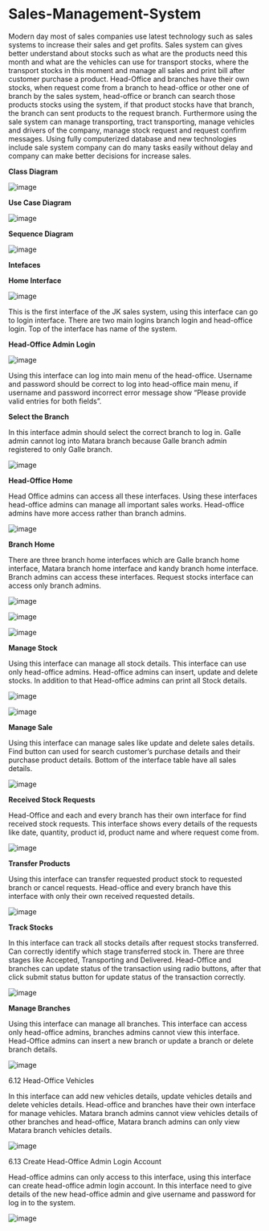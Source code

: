 # Sales-Management-System

Modern day most of sales companies use latest technology such as sales systems to increase their sales and get profits. Sales system can gives better understand about stocks such as what are the products need this month  and what are the vehicles can use for transport stocks, where the transport stocks in this moment and manage all sales and print bill after customer purchase a product. Head-Office and branches have their own stocks, when request come from a branch to head-office or other one of branch by the sales system, head-office or branch can search those products stocks using the system, if that product stocks have that branch, the branch can sent products to the request branch. Furthermore using the sale system can manage transporting, tract transporting, manage vehicles and drivers of the company, manage stock request and request confirm messages. Using fully computerized database and new technologies include sale system company can do many tasks easily without delay and company can make better decisions for increase sales. 

<b>Class Diagram</b>

![image](https://user-images.githubusercontent.com/69201980/120893309-3f708280-c630-11eb-9914-92f04c8d3fec.png)

<b>Use Case Diagram</b>

![image](https://user-images.githubusercontent.com/69201980/120893321-4eefcb80-c630-11eb-95a3-06330c8e22b0.png)

<b>Sequence Diagram</b>

![image](https://user-images.githubusercontent.com/69201980/120893332-5e6f1480-c630-11eb-8bf6-03fdd78718ce.png)

<b>Intefaces</b>
  
<b>Home Interface</b>
  
![image](https://user-images.githubusercontent.com/69201980/121897917-776a7a80-cd40-11eb-92ef-04e97f43e301.png)
  
This is the first interface of the JK sales system, using this interface can go to login interface. There are two main logins branch login and head-office login. Top of the interface has name of the system.

<b>Head-Office Admin Login</b>
  
![image](https://user-images.githubusercontent.com/69201980/121898007-91a45880-cd40-11eb-8bb9-fa0f5df65353.png)
  
Using this interface can log into main menu of the head-office. Username and password should be correct to log into head-office main menu, if username and password incorrect error message show “Please provide valid entries for both fields”.

<b>Select the Branch</b>
  
In this interface admin should select the correct branch to log in. Galle admin cannot log into Matara branch because Galle branch admin registered to only Galle branch. 
  
![image](https://user-images.githubusercontent.com/69201980/121898391-f3fd5900-cd40-11eb-8972-d595e9f9bd48.png)

<b>Head-Office Home</b>
  
Head Office admins can access all these interfaces. Using these interfaces head-office admins can manage all important sales works. Head-office admins have more access rather than branch admins.

![image](https://user-images.githubusercontent.com/69201980/121898500-11cabe00-cd41-11eb-88e5-81a9d9e14a31.png)

<b>Branch Home</b>

There are three branch home interfaces which are Galle branch home interface, Matara branch home interface and kandy branch home interface. Branch admins can access these interfaces. Request stocks interface can access only branch admins.

![image](https://user-images.githubusercontent.com/69201980/122651135-6a8cc300-d154-11eb-9907-74b0c6b9a96c.png)

![image](https://user-images.githubusercontent.com/69201980/122651138-6eb8e080-d154-11eb-95b1-d61380874834.png)

![image](https://user-images.githubusercontent.com/69201980/122651142-724c6780-d154-11eb-860c-1a8e2d5bc919.png)

<b>Manage Stock</b>

Using this interface can manage all stock details. This interface can use only head-office admins. Head-office admins can insert, update and delete stocks. In addition to that Head-office admins can print all Stock details.

![image](https://user-images.githubusercontent.com/69201980/122651153-83957400-d154-11eb-8ec4-a5785f4d63e2.png)

![image](https://user-images.githubusercontent.com/69201980/122651155-885a2800-d154-11eb-9a06-800e3ee6b173.png)

<b>Manage Sale</b>

Using this interface can manage sales like update and delete sales details. Find button can used for search customer’s purchase details and their purchase product details. Bottom of the interface table have all sales details.

![image](https://user-images.githubusercontent.com/69201980/122651167-9ad46180-d154-11eb-81cd-a84ebfb9d142.png)

<b>Received Stock Requests</b>

Head-Office and each and every branch has their own interface for find received stock requests. This interface shows every details of the requests like date, quantity, product id, product name and where request come from.

![image](https://user-images.githubusercontent.com/69201980/122979511-4380fc00-d3b5-11eb-83cb-f1749a1743b0.png)

<b>Transfer Products</b>

Using this interface can transfer requested product stock to requested branch or cancel requests. Head-office and every branch have this interface with only their own received requested details.

![image](https://user-images.githubusercontent.com/69201980/122979558-51cf1800-d3b5-11eb-9492-5e5d4601d1ea.png)

<b>Track Stocks</b>

In this interface can track all stocks details after request stocks transferred. Can correctly identify which stage transferred stock in. There are three stages like Accepted, Transporting and Delivered. Head-Office and branches can update status of the transaction using radio buttons, after that click submit status button for update status of the transaction correctly.

![image](https://user-images.githubusercontent.com/69201980/122979589-5dbada00-d3b5-11eb-9491-c4c70a8860fb.png)

<b>Manage Branches</b>

Using this interface can manage all branches. This interface can access only head-office admins, branches admins cannot view this interface. Head-Office admins can insert a new branch or update a branch or delete branch details.

![image](https://user-images.githubusercontent.com/69201980/122979821-a377a280-d3b5-11eb-8c90-6736c8538742.png)

6.12	Head-Office Vehicles

In this interface can add new vehicles details, update vehicles details and delete vehicles details. Head-office and branches have their own interface for manage vehicles. Matara branch admins cannot view vehicles details of other branches and head-office, Matara branch admins can only view Matara branch vehicles details.

![image](https://user-images.githubusercontent.com/69201980/122981246-2816f080-d3b7-11eb-9eec-15d595ab06de.png)

6.13	Create Head-Office Admin Login Account

Head-office admins can only access to this interface, using this interface can create head-office admin login account. In this interface need to give details of the new head-office admin and give username and password for log in to the system.

![image](https://user-images.githubusercontent.com/69201980/122981293-35cc7600-d3b7-11eb-929d-a82404869c70.png)



  



